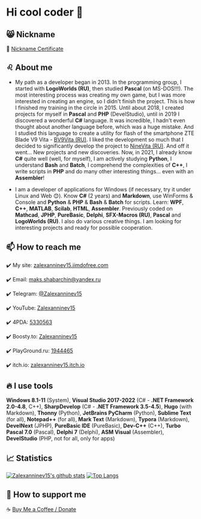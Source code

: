 # Hi cool coder 🤘

## 😸 Nickname

  👤 [Nickname Certificate](https://mynickname.com/en/Zalexanninev15)
## ♌ About me

- My path as a developer began in 2013. In the programming group, I started with **LogoWorlds (RU)**, then studied **Pascal** (on MS-DOS!!!). The most interesting process was creating my own game, but I was more interested in creating an engine, so I didn't finish the project. This is how I finished my training in the circle in 2015. Until about 2018, I created projects for myself in **Pascal** and **PHP** (DevelStudio), until in 2019 I discovered a wonderful **C#** language. It was incredible, I hadn't even thought about another language before, which was a huge mistake. And I studied this language to create a utility for flash of the smartphone ZTE Blade V9 Vita - [BV9Vita (RU)](https://4pda.ru/forum/index.php?showtopic=952274&view=findpost&p=88382383). I liked the development so much that I decided to significantly develop the project to [NineVita (RU)](https://4pda.ru/forum/index.php?showtopic=952274&view=findpost&p=91409816). And off it went... New projects and new discoveries. Now, in 2021, I already know **C#** quite well (well, for myself), I am actively studying **Python**, I understand **Bash** and **Batch**, I comprehend the complexities of **C++**, I write scripts in **PHP** and do many other interesting things... even with an **Assembler**!

- I am a developer of applications for Windows (if necessary, try it under Linux and Web 😊). Know **C#** (2 years) and **Markdown**, use WinForms & Console and **Python** & **PHP** & **Bash** & **Batch** for scripts. Learn: **WPF**, **C++**, **MATLAB**, **Scilab**, **HTML**, **Assembler**. Previously coded on **Mathcad**, **JPHP**, **PureBasic**, **Delphi**, **SFX-Macros (RU)**, **Pascal** and **LogoWorlds (RU)**. I also do various creative things. I am looking for interesting projects and ready for possible cooperation.
  
## 📫 How to reach me

  ✔️ My site: [zalexanninev15.jimdofree.com](https://zalexanninev15.jimdofree.com)

  ✔️ Email: [maks.shabarchin@yandex.ru](mailto:maks.shabarchin@yandex.ru)
  
  ✔️ Telegram: [@Zalexanninev15](https://t.me/Zalexanninev15)
  
  ✔️ YouTube: [Zalexanninev15](https://youtube.com/channel/UCTzLPaG_Sdb58FMntgPauyg)
  
  ✔️ 4PDA: [5330563](https://4pda.ru/forum/index.php?showuser=5330563)

  ✔️ Boosty.to: [Zalexanninev15](https://boosty.to/maxik-zalexanninev15)

  ✔️ PlayGround.ru: [1944465](https://users.playground.ru/1944465)
  
  ✔️ itch.io: [zalexanninev15.itch.io](https://zalexanninev15.itch.io)

## 🔥 I use tools

**Windows 8.1-11** (System), **Visual Studio 2017-2022** (C# - **.NET Framework 2.0-4.8**, C++), **SharpDevelop** (C# - **.NET Framework 3.5-4.5**), **Hugo** (with Markdown), **Thonny** (Python), **JetBrains PyCharm** (Python), **Sublime Text** (for all), **Notepad++** (for all), **Mark Text** (Markdown), **Typora** (Markdown), **DevelNext** (JPHP), **PureBasic IDE** (PureBasic), **Dev-C++** (C++), **Turbo Pascal 7.0** (Pascal), **Delphi 7** (Delphi), **ASM Visual** (Assembler), **DevelStudio** (PHP, not for all, only for apps)

## 📈 Statistics

[![Zalexanninev15's github stats](https://github-readme-stats.vercel.app/api?username=Zalexanninev15&show_icons=true&count_private=true&include_all_commits=true&theme=react)](https://github.com/Zalexanninev15) [![Top Langs](https://github-readme-stats.vercel.app/api/top-langs/?username=Zalexanninev15&langs_count=6&layout=compact&theme=react)](https://github.com/Zalexanninev15)

## 🤠 How to support me

☕ [Buy Me a Coffee / Donate](https://zalexanninev15.jimdofree.com/buy-me-a-coffee)
